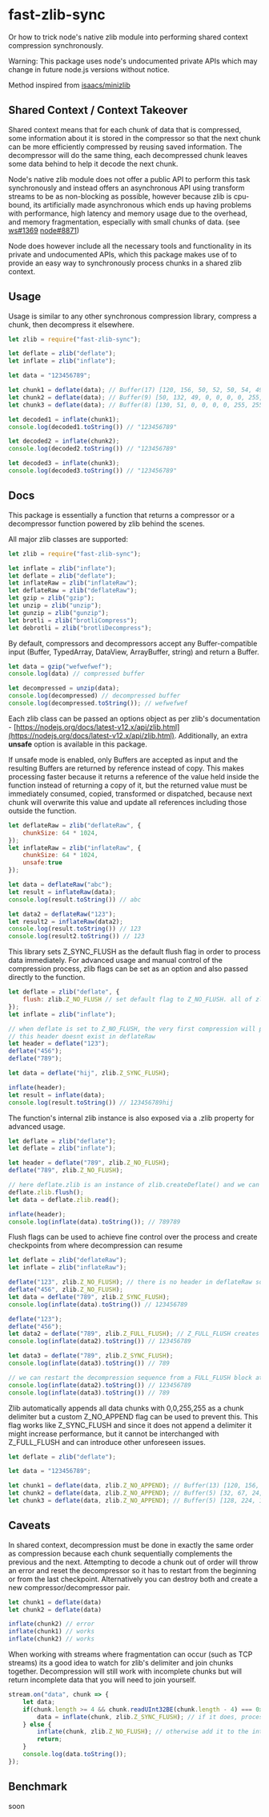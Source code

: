 # fast-zlib-sync

Or how to trick node's native zlib module into performing shared context compression synchronously.

Warning: This package uses node's undocumented private APIs which may change in future node.js versions without notice.

Method inspired from [isaacs/minizlib](https://github.com/isaacs/minizlib)

## Shared Context / Context Takeover

Shared context means that for each chunk of data that is compressed, some information about it is stored in the compressor so that the next chunk can be more efficiently compressed by reusing saved information. The decompressor will do the same thing, each decompressed chunk leaves some data behind to help it decode the next chunk.

Node's native zlib module does not offer a public API to perform this task synchronously and instead offers an asynchronous API using transform streams to be as non-blocking as possible, however because zlib is cpu-bound, its artificially made asynchronous which ends up having problems with performance, high latency and memory usage due to the overhead, and memory fragmentation, especially with small chunks of data. (see [ws#1369](https://github.com/websockets/ws/issues/1369) [node#8871](https://github.com/nodejs/node/issues/8871))

Node does however include all the necessary tools and functionality in its private and undocumented APIs, which this package makes use of to provide an easy way to synchronously process chunks in a shared zlib context.

## Usage

Usage is similar to any other synchronous compression library, compress a chunk, then decompress it elsewhere.

```js
let zlib = require("fast-zlib-sync");

let deflate = zlib("deflate");
let inflate = zlib("inflate");

let data = "123456789";

let chunk1 = deflate(data); // Buffer(17) [120, 156, 50, 52, 50, 54, 49, 53, 51, 183, 176, 4, 0, 0, 0, 255, 255]  // first chunk of data sets up the shared context
let chunk2 = deflate(data); // Buffer(9) [50, 132, 49, 0, 0, 0, 0, 255, 255]  // shared context kicks in
let chunk3 = deflate(data); // Buffer(8) [130, 51, 0, 0, 0, 0, 255, 255]  // and continues to apply to all subsequent chunks

let decoded1 = inflate(chunk1);
console.log(decoded1.toString()) // "123456789"

let decoded2 = inflate(chunk2);
console.log(decoded2.toString()) // "123456789"

let decoded3 = inflate(chunk3);
console.log(decoded3.toString()) // "123456789"
```

## Docs

This package is essentially a function that returns a compressor or a decompressor function powered by zlib behind the scenes.

All major zlib classes are supported:

```js
let zlib = require("fast-zlib-sync");

let inflate = zlib("inflate");
let deflate = zlib("deflate");
let inflateRaw = zlib("inflateRaw");
let deflateRaw = zlib("deflateRaw");
let gzip = zlib("gzip");
let unzip = zlib("unzip");
let gunzip = zlib("gunzip");
let brotli = zlib("brotliCompress");
let debrotli = zlib("brotliDecompress");
```

By default, compressors and decompressors accept any Buffer-compatible input (Buffer, TypedArray, DataView, ArrayBuffer, string) and return a Buffer.

```js
let data = gzip("wefwefwef");
console.log(data) // compressed buffer

let decompressed = unzip(data);
console.log(decompressed) // decompressed buffer
console.log(decompressed.toString()); // wefwefwef
```

Each zlib class can be passed an options object as per zlib's documentation - [https://nodejs.org/docs/latest-v12.x/api/zlib.html](https://nodejs.org/docs/latest-v12.x/api/zlib.html). Additionally, an extra **unsafe** option is available in this package.

If unsafe mode is enabled, only Buffers are accepted as input and the resulting Buffers are returned by reference instead of copy. This makes processing faster because it returns a reference of the value held inside the function instead of returning a copy of it, but the returned value must be immediately consumed, copied, transformed or dispatched, because next chunk will overwrite this value and update all references including those outside the function.

```js
let deflateRaw = zlib("deflateRaw", {
	chunkSize: 64 * 1024,
});
let inflateRaw = zlib("inflateRaw", {
	chunkSize: 64 * 1024,
	unsafe:true
});

let data = deflateRaw("abc");
let result = inflateRaw(data);
console.log(result.toString()) // abc

let data2 = deflateRaw("123");
let result2 = inflateRaw(data2);
console.log(result.toString()) // 123
console.log(result2.toString()) // 123
```

This library sets Z_SYNC_FLUSH as the default flush flag in order to process data immediately. For advanced usage and manual control of the compression process, zlib flags can be set as an option and also passed directly to the function.

```js
let deflate = zlib("deflate", {
	flush: zlib.Z_NO_FLUSH // set default flag to Z_NO_FLUSH. all of zlib's constants are accessible from this package
});
let inflate = zlib("inflate");

// when deflate is set to Z_NO_FLUSH, the very first compression will produce a header that must be passed to the decompressor
// this header doesnt exist in deflateRaw
let header = deflate("123");
deflate("456");
deflate("789");

let data = deflate("hij", zlib.Z_SYNC_FLUSH);

inflate(header);
let result = inflate(data);
console.log(result.toString()) // 123456789hij
```

The function's internal zlib instance is also exposed via a .zlib property for advanced usage.

```js
let deflate = zlib("deflate");
let deflate = zlib("inflate");

let header = deflate("789", zlib.Z_NO_FLUSH);
deflate("789", zlib.Z_NO_FLUSH);

// here deflate.zlib is an instance of zlib.createDeflate() and we can use its internal functions
deflate.zlib.flush();
let data = deflate.zlib.read();

inflate(header);
console.log(inflate(data).toString()); // 789789
```

Flush flags can be used to achieve fine control over the process and create checkpoints from where decompression can resume

```js
let deflate = zlib("deflateRaw");
let inflate = zlib("inflateRaw");

deflate("123", zlib.Z_NO_FLUSH); // there is no header in deflateRaw so we can skip it
deflate("456", zlib.Z_NO_FLUSH);
let data = deflate("789", zlib.Z_SYNC_FLUSH);
console.log(inflate(data).toString()) // 123456789

deflate("123");
deflate("456");
let data2 = deflate("789", zlib.Z_FULL_FLUSH); // Z_FULL_FLUSH creates a checkpoint from where the decompressor can restart
console.log(inflate(data2).toString()) // 123456789

let data3 = deflate("789", zlib.Z_SYNC_FLUSH);
console.log(inflate(data3).toString()) // 789

// we can restart the decompression sequence from a FULL_FLUSH block at any time
console.log(inflate(data2).toString()) // 123456789
console.log(inflate(data3).toString()) // 789
```

Zlib automatically appends all data chunks with 0,0,255,255 as a chunk delimiter but a custom Z_NO_APPEND flag can be used to prevent this. This flag works like Z_SYNC_FLUSH and since it does not append a delimiter it might increase performance, but it cannot be interchanged with Z_FULL_FLUSH and can introduce other unforeseen issues.

```js
let deflate = zlib("deflate");

let data = "123456789";

let chunk1 = deflate(data, zlib.Z_NO_APPEND); // Buffer(13) [120, 156, 50, 52, 50, 54, 49, 53, 51, 183, 176, 4, 8]
let chunk2 = deflate(data, zlib.Z_NO_APPEND); // Buffer(5) [32, 67, 24, 3, 32]
let chunk3 = deflate(data, zlib.Z_NO_APPEND); // Buffer(5) [128, 224, 12, 128, 0]
```

## Caveats

In shared context, decompression must be done in exactly the same order as compression because each chunk sequentially complements the previous and the next. Attempting to decode a chunk out of order will throw an error and reset the decompressor so it has to restart from the beginning or from the last checkpoint. Alternatively you can destroy both and create a new compressor/decompressor pair.

```js
let chunk1 = deflate(data)
let chunk2 = deflate(data)

inflate(chunk2) // error
inflate(chunk1) // works
inflate(chunk2) // works
```

When working with streams where fragmentation can occur (such as TCP streams) its a good idea to watch for zlib's delimiter and join chunks together. Decompression will still work with incomplete chunks but will return incomplete data that you will need to join yourself.

```js
stream.on("data", chunk => {
	let data;
	if(chunk.length >= 4 && chunk.readUInt32BE(chunk.length - 4) === 0xffff) { // check if the chunk ends with 0,0,255,255
		data = inflate(chunk, zlib.Z_SYNC_FLUSH); // if it does, process it and return the result
	} else {
		inflate(chunk, zlib.Z_NO_FLUSH); // otherwise add it to the internal buffer and wait for the next chunk
		return;
	}
	console.log(data.toString());
});
```

## Benchmark

soon